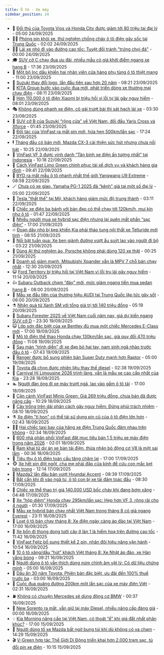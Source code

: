```yaml
---
title: Ô tô - Xe máy
sidebar_position: 24
---
```


<!-- dantri-o-to-xe-may:START -->
- 🤡 [Đối thủ của Toyota Vios và Honda City được giảm tới 80 triệu tại đại lý](https://dantri.com.vn/o-to-xe-may/doi-thu-cua-toyota-vios-va-honda-city-duoc-giam-toi-80-trieu-tai-dai-ly-20250923154406495.htm) - 05:00 24/09/2025
- 🧑‍💻 [Phóng pin khỏi xe, thử nghiệm chống cháy ô tô điện gây sốc tại Trung Quốc](https://dantri.com.vn/o-to-xe-may/phong-pin-khoi-xe-thu-nghiem-chong-chay-o-to-dien-gay-soc-tai-trung-quoc-20250924085231265.htm) - 02:02 24/09/2025
- 🧑‍💻 [Lái xe nhỏ đi vào đường cao tốc: Tuyệt đối tránh &quot;trứng chọi đá&quot;](https://dantri.com.vn/o-to-xe-may/lai-xe-nho-di-vao-duong-cao-toc-tuyet-doi-tranh-trung-choi-da-20250923163852180.htm) - 00:00 24/09/2025
- 🎓 [SUV cỡ C chạy đua ưu đãi, nhiều mẫu có giá khởi điểm ngang xe hạng B](https://dantri.com.vn/o-to-xe-may/suv-co-c-chay-dua-uu-dai-nhieu-mau-co-gia-khoi-diem-ngang-xe-hang-b-20250923105024772.htm) - 17:36 23/09/2025
- 🌊 [Một bộ lọc dầu khiến hai nhân viên cửa hàng phụ tùng ô tô thiệt mạng](https://dantri.com.vn/o-to-xe-may/mot-bo-loc-dau-khien-hai-nhan-vien-cua-hang-phu-tung-o-to-thiet-mang-20250923153707364.htm) - 11:00 23/09/2025
- 🥷 [Suzuki thay đổi logo, lần đầu tiên sau hơn 20 năm](https://dantri.com.vn/o-to-xe-may/suzuki-thay-doi-logo-lan-dau-tien-sau-hon-20-nam-20250923103758083.htm) - 08:21 23/09/2025
- 🤩 [KITA Group bước vào cuộc đua mới, phát triển dòng xe thương mại chạy điện](https://dantri.com.vn/o-to-xe-may/kita-group-buoc-vao-cuoc-dua-moi-phat-trien-dong-xe-thuong-mai-chay-dien-20250923150450428.htm) - 08:11 23/09/2025
- 🫶 [Hơn 110.000 ô tô điện Xiaomi bị triệu hồi vì lỗi tự lái gây nguy hiểm](https://dantri.com.vn/o-to-xe-may/hon-110000-o-to-dien-xiaomi-bi-trieu-hoi-vi-loi-tu-lai-gay-nguy-hiem-20250923124803105.htm) - 08:01 23/09/2025
- 🎭 [Không dùng phanh xe điện, cô gái trượt bài thi sát hạch lái xe](https://dantri.com.vn/o-to-xe-may/khong-dung-phanh-xe-dien-co-gai-truot-bai-thi-sat-hach-lai-xe-20250923084402369.htm) - 03:30 23/09/2025
- 🌁 [SUV cỡ B của Suzuki “rộng cửa” về Việt Nam, đối đầu Yaris Cross và Xforce](https://dantri.com.vn/o-to-xe-may/suv-co-b-cua-suzuki-rong-cua-ve-viet-nam-doi-dau-yaris-cross-va-xforce-20250923084323432.htm) - 01:45 23/09/2025
- 🦩 [Đối tác của VinFast ra mắt pin mới, hứa hẹn 500km/lần sạc](https://dantri.com.vn/o-to-xe-may/doi-tac-cua-vinfast-ra-mat-pin-moi-hua-hen-500kmlan-sac-20250922233705781.htm) - 17:24 22/09/2025
- 🕴 [Tháng đầu có bản mới, Mazda CX-3 cải thiện sức hút nhưng chưa nổi bật](https://dantri.com.vn/o-to-xe-may/thang-dau-co-ban-moi-mazda-cx-3-cai-thien-suc-hut-nhung-chua-noi-bat-20250922123915854.htm) - 10:25 22/09/2025
- 🎡 [VinFast VF 3 được vinh danh “Tân binh xe điện ấn tượng nhất&quot; tại Indonesia](https://dantri.com.vn/o-to-xe-may/vinfast-vf-3-duoc-vinh-danh-tan-binh-xe-dien-an-tuong-nhat-tai-indonesia-20250922164258098.htm) - 10:18 22/09/2025
- 📝 [Cách VinFast Limo Green chinh phục tài xế dịch vụ và khách hàng gia đình](https://dantri.com.vn/o-to-xe-may/cach-vinfast-limo-green-chinh-phuc-tai-xe-dich-vu-va-khach-hang-gia-dinh-20250922163456369.htm) - 09:41 22/09/2025
- 🧐 [BYD ra mắt mẫu ô tô nhanh nhất thế giới Yangwang U9 Extreme](https://dantri.com.vn/o-to-xe-may/byd-ra-mat-mau-o-to-nhanh-nhat-the-gioi-yangwang-u9-extreme-20250922120630919.htm) - 08:58 22/09/2025
- 🪄 [Chưa có xe giao, Yamaha PG-1 2025 đã “kênh” giá tại một số đại lý](https://dantri.com.vn/o-to-xe-may/chua-co-xe-giao-yamaha-pg-1-2025-da-kenh-gia-tai-mot-so-dai-ly-20250917220156666.htm) - 05:00 22/09/2025
- 🧰 [Tesla &quot;thất thế&quot; tại Mỹ, khách hàng giảm mức độ trung thành](https://dantri.com.vn/o-to-xe-may/tesla-that-the-tai-my-khach-hang-giam-muc-do-trung-thanh-20250922002657452.htm) - 03:11 22/09/2025
- 🚀 [Chiếc xe điện ba bánh với bàn đạp có thể chạy tới 120km/h, mui kín như ô tô](https://dantri.com.vn/o-to-xe-may/chiec-xe-dien-ba-banh-voi-ban-dap-co-the-chay-toi-120kmh-mui-kin-nhu-o-to-20250921234624032.htm) - 01:47 22/09/2025
- 💪 [Nhiều người mua xe hybrid sạc điện nhưng lại quên mất phần “sạc điện”](https://dantri.com.vn/o-to-xe-may/nhieu-nguoi-mua-xe-hybrid-sac-dien-nhung-lai-quen-mat-phan-sac-dien-20250921172847283.htm) - 17:00 21/09/2025
- 🔥 [Đoạn dây nhỏ bị kẹp khiến Kia phải tháo tung nội thất xe Telluride mới tinh](https://dantri.com.vn/o-to-xe-may/doan-day-nho-bi-kep-khien-kia-phai-thao-tung-noi-that-xe-telluride-moi-tinh-20250921001651002.htm) - 08:55 21/09/2025
- 🐲 [Nổi bật tuần qua: Xe ben giành đường vượt ẩu suýt lao vào người đi bộ](https://dantri.com.vn/o-to-xe-may/noi-bat-tuan-qua-xe-ben-gianh-duong-vuot-au-suyt-lao-vao-nguoi-di-bo-20250921100701256.htm) - 03:22 21/09/2025
- 🌋 [Dùng AI thử nghiệm ảo, Porsche không phải dùng 120 xe thật](https://dantri.com.vn/o-to-xe-may/dung-ai-thu-nghiem-ao-porsche-khong-phai-dung-120-xe-that-20250920233943983.htm) - 00:25 21/09/2025
- 🤩 [Doanh số giảm mạnh, Mitsubishi Xpander vẫn là MPV 7 chỗ bán chạy nhất](https://dantri.com.vn/o-to-xe-may/doanh-so-giam-manh-mitsubishi-xpander-van-la-mpv-7-cho-ban-chay-nhat-20250920162739881.htm) - 12:30 20/09/2025
- 😺 [Ford Territory bị triệu hồi tại Việt Nam vì lỗi trụ lái gây nguy hiểm](https://dantri.com.vn/o-to-xe-may/ford-territory-bi-trieu-hoi-tai-viet-nam-vi-loi-tru-lai-gay-nguy-hiem-20250920165453117.htm) - 11:14 20/09/2025
- 👍 [Subaru Outback chạm “đáy” mới, mức giảm ngang tiền mua sedan hạng B](https://dantri.com.vn/o-to-xe-may/subaru-outback-cham-day-moi-muc-giam-ngang-tien-mua-sedan-hang-b-20250918005738381.htm) - 08:00 20/09/2025
- 🎃 [Mẫu xe đầu tiên của thương hiệu AUDI tại Trung Quốc lập tức gây sốt](https://dantri.com.vn/o-to-xe-may/mau-xe-dau-tien-cua-thuong-hieu-audi-tai-trung-quoc-lap-tuc-gay-sot-20250920001022608.htm) - 06:00 20/09/2025
- ⚗️ [Nhận quà từ Xanh SM với tổng giá trị tới 140 triệu đồng](https://dantri.com.vn/o-to-xe-may/nhan-qua-tu-xanh-sm-voi-tong-gia-tri-toi-140-trieu-dong-20250920112759695.htm) - 05:19 20/09/2025
- 🦄 [Subaru Forester 2025 về Việt Nam cuối năm nay, giá dự kiến ngang SUV cỡ D](https://dantri.com.vn/o-to-xe-may/subaru-forester-2025-ve-viet-nam-cuoi-nam-nay-gia-du-kien-ngang-suv-co-d-20250917130253775.htm) - 23:30 19/09/2025
- 😺 [Lớp sơn đặc biệt của xe Bentley đủ mua một chiếc Mercedes E-Class mới](https://dantri.com.vn/o-to-xe-may/lop-son-dac-biet-cua-xe-bentley-du-mua-mot-chiec-mercedes-e-class-moi-20250919152717863.htm) - 17:00 19/09/2025
- 💼 [Mô tô điện thể thao Honda chạy 130km/lần sạc, giá quy đổi 470 triệu đồng](https://dantri.com.vn/o-to-xe-may/mo-to-dien-the-thao-honda-chay-130kmlan-sac-gia-quy-doi-470-trieu-dong-20250919175832173.htm) - 11:08 19/09/2025
- 💃 [Sau màn &quot;trình diễn&quot; đi xe đạp bỏ hai tay, nam sinh ngã nhào trước đầu ô tô](https://dantri.com.vn/o-to-xe-may/sau-man-trinh-dien-di-xe-dap-bo-hai-tay-nam-sinh-nga-nhao-truoc-dau-o-to-20250919120823230.htm) - 07:43 19/09/2025
- 🚀 [Ranger được bổ sung phiên bản Super Duty mạnh hơn Raptor](https://dantri.com.vn/o-to-xe-may/ranger-duoc-bo-sung-phien-ban-super-duty-manh-hon-raptor-20250919000336968.htm) - 05:00 19/09/2025
- 🤩 [Toyota đã chọn được nhiên liệu thay thế diesel](https://dantri.com.vn/o-to-xe-may/toyota-da-chon-duoc-nhien-lieu-thay-the-diesel-20250918081755765.htm) - 02:38 19/09/2025
- 💪 [Carnival Hi Limousine 2026 trình làng, vẫn là mẫu xe cao cấp nhất của Kia](https://dantri.com.vn/o-to-xe-may/carnival-hi-limousine-2026-trinh-lang-van-la-mau-xe-cao-cap-nhat-cua-kia-20250918171049782.htm) - 23:28 18/09/2025
- 🏊 [Người đàn ông đi xe máy trượt ngã, lao vào gầm ô tô tải](https://dantri.com.vn/o-to-xe-may/nguoi-dan-ong-di-xe-may-truot-nga-lao-vao-gam-o-to-tai-20250918152016722.htm) - 17:00 18/09/2025
- 💄 [Cận cảnh VinFast Minio Green: Giá 269 triệu đồng, chưa bán đã được nâng cấp](https://dantri.com.vn/o-to-xe-may/can-canh-vinfast-minio-green-gia-269-trieu-dong-chua-ban-da-duoc-nang-cap-20250918172839262.htm) - 10:29 18/09/2025
- 👺 [Cây trồng trên dải phân cách gây nguy hiểm: Đừng phủi trách nhiệm](https://dantri.com.vn/o-to-xe-may/cay-trong-tren-dai-phan-cach-gay-nguy-hiem-dung-phui-trach-nhiem-20250918115605707.htm) - 08:10 18/09/2025
- ⚗️ [Xe điện &quot;tí hon&quot; có thể tái sử dụng pin cũ của ô tô điện lớn hơn](https://dantri.com.vn/o-to-xe-may/xe-dien-ti-hon-co-the-tai-su-dung-pin-cu-cua-o-to-dien-lon-hon-20250918075044041.htm) - 02:43 18/09/2025
- 🧑‍🏫 [Hai chiếc taxi bay của hãng xe điện Trung Quốc đâm nhau trên không](https://dantri.com.vn/o-to-xe-may/hai-chiec-taxi-bay-cua-hang-xe-dien-trung-quoc-dam-nhau-tren-khong-20250918092252953.htm) - 02:34 18/09/2025
- 🦒 [600 nhà phân phối VinFast đặt mục tiêu bán 1,5 triệu xe máy điện trong năm 2026](https://dantri.com.vn/o-to-xe-may/600-nha-phan-phoi-vinfast-dat-muc-tieu-ban-15-trieu-xe-may-dien-trong-nam-2026-20250918082627356.htm) - 02:01 18/09/2025
- 🐘 [Ram khai tử dự án xe bán tải điện, thừa nhận bỏ động cơ V8 là một sai lầm](https://dantri.com.vn/o-to-xe-may/ram-khai-tu-du-an-xe-ban-tai-dien-thua-nhan-bo-dong-co-v8-la-mot-sai-lam-20250917182938938.htm) - 00:36 18/09/2025
- 🧠 [Tiêu thụ ô tô điện toàn cầu tăng chậm lại](https://dantri.com.vn/o-to-xe-may/tieu-thu-o-to-dien-toan-cau-tang-cham-lai-20250917174719889.htm) - 17:00 17/09/2025
- 🐵 [Xe hết pin đột ngột, cha mẹ phải đập cửa kính để cứu con mắc kẹt bên trong](https://dantri.com.vn/o-to-xe-may/xe-het-pin-dot-ngot-cha-me-phai-dap-cua-kinh-de-cuu-con-mac-ket-ben-trong-20250917121941503.htm) - 12:14 17/09/2025
- 🤭 [Mazda2 lần đầu bán vượt Hyundai Accent](https://dantri.com.vn/o-to-xe-may/mazda2-lan-dau-ban-vuot-hyundai-accent-20250917110648054.htm) - 08:39 17/09/2025
- 🤠 [Bất cẩn khi đi vào ngã tư, ô tô con bị xe tải đâm toác đầu](https://dantri.com.vn/o-to-xe-may/bat-can-khi-di-vao-nga-tu-o-to-con-bi-xe-tai-dam-toac-dau-20250917094135089.htm) - 08:30 17/09/2025
- 🫶 [Chiếc xe thể thao trị giá 140.000 USD bốc cháy khi đang bơm xăng](https://dantri.com.vn/o-to-xe-may/chiec-xe-the-thao-tri-gia-140000-usd-boc-chay-khi-dang-bom-xang-20250916231636383.htm) - 04:48 17/09/2025
- 🚀 [Xe “hộp diêm” Honda chạy 295km/lần sạc: Hẹp hơn VF 3, rộng rãi cho 4 người](https://dantri.com.vn/o-to-xe-may/xe-hop-diem-honda-chay-295kmlan-sac-hep-hon-vf-3-rong-rai-cho-4-nguoi-20250916222011289.htm) - 01:30 17/09/2025
- 🎊 [Mẫu xe hybrid bán chạy nhất Việt Nam trong tháng 8 có giá ngang Everest](https://dantri.com.vn/o-to-xe-may/mau-xe-hybrid-ban-chay-nhat-viet-nam-trong-thang-8-co-gia-ngang-everest-20250916141638086.htm) - 23:11 16/09/2025
- 🦄 [Loạt ô tô bán chạy tháng 8: Xe điện ngày càng áp đảo tại Việt Nam](https://dantri.com.vn/o-to-xe-may/loat-o-to-ban-chay-thang-8-xe-dien-ngay-cang-ap-dao-tai-viet-nam-20250916115717115.htm) - 17:00 16/09/2025
- 🥷 [Xe bồn đi thong dong tưới cây ở làn 1 là hiểm hoạ trên đường cao tốc](https://dantri.com.vn/o-to-xe-may/xe-bon-di-thong-dong-tuoi-cay-o-lan-1-la-hiem-hoa-tren-duong-cao-toc-20250916155423339.htm) - 11:42 16/09/2025
- 🦏 [VinFast Feliz bổ sung thiết kế 2 pin, nhân đôi hiệu năng vận hành](https://dantri.com.vn/o-to-xe-may/vinfast-feliz-bo-sung-thiet-ke-2-pin-nhan-doi-hieu-nang-van-hanh-20250916174544893.htm) - 10:54 16/09/2025
- 🤗 [10 ô tô xăng/dầu “hút” khách Việt tháng 8: Xe Nhật áp đảo, xe Hàn vắng bóng](https://dantri.com.vn/o-to-xe-may/10-o-to-xangdau-hut-khach-viet-thang-8-xe-nhat-ap-dao-xe-han-vang-bong-20250916125729023.htm) - 09:21 16/09/2025
- 🐲 [Người dùng ô tô vẫn thích dùng núm chỉnh âm vật lý: Có dữ liệu chứng minh](https://dantri.com.vn/o-to-xe-may/nguoi-dung-o-to-van-thich-dung-num-chinh-am-vat-ly-co-du-lieu-chung-minh-20250916101724126.htm) - 05:00 16/09/2025
- 🤭 [Dấu ấn 30 năm Toyota: Phiên bản đặc biệt, ưu đãi đến 100% thuế trước bạ](https://dantri.com.vn/o-to-xe-may/dau-an-30-nam-toyota-phien-ban-dac-biet-uu-dai-den-100-thue-truoc-ba-20250915233129839.htm) - 03:00 16/09/2025
- 🐻 [Cuộc đua quãng đường 200km một lần sạc của xe máy điện Việt](https://dantri.com.vn/o-to-xe-may/cuoc-dua-quang-duong-200km-mot-lan-sac-cua-xe-may-dien-viet-20250915222048058.htm) - 02:31 16/09/2025
- ⛽️ [Không có chuyện Mercedes sẽ dùng động cơ BMW](https://dantri.com.vn/o-to-xe-may/khong-co-chuyen-mercedes-se-dung-dong-co-bmw-20250915233405298.htm) - 00:37 16/09/2025
- 🫣 [New Sorento ra mắt, vẫn giữ lại máy Diesel, nhiều nâng cấp đáng giá](https://dantri.com.vn/o-to-xe-may/new-sorento-ra-mat-van-giu-lai-may-diesel-nhieu-nang-cap-dang-gia-20250915174400937.htm) - 00:00 16/09/2025
- 💡 [Kia Morning nâng cấp tại Việt Nam, có thoát “ế” khi giá đắt nhất phân khúc?](https://dantri.com.vn/o-to-xe-may/kia-morning-nang-cap-tai-viet-nam-co-thoat-e-khi-gia-dat-nhat-phan-khuc-20250914173632859.htm) - 17:00 15/09/2025
- 💪 [Người dùng tố xe Mazda bất ngờ bung túi khí dù không có va chạm](https://dantri.com.vn/o-to-xe-may/nguoi-dung-to-xe-mazda-bat-ngo-bung-tui-khi-du-khong-co-va-cham-20250915151146084.htm) - 14:29 15/09/2025
- 🎬 [V-Green hợp tác Thế Giới Di Động triển khai hơn 2.000 trạm sạc, tủ đổi pin xe điện](https://dantri.com.vn/o-to-xe-may/v-green-hop-tac-the-gioi-di-dong-trien-khai-hon-2000-tram-sac-tu-doi-pin-xe-dien-20250915165209323.htm) - 10:15 15/09/2025<!-- dantri-o-to-xe-may:END -->
